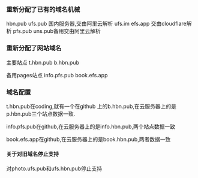 ### 重新分配了已有的域名机械

hbn.pub ufs.pub 国内服务器,交由阿里云解析
ufs.im efs.app 交由cloudflare解析
pfs.pub uns.pub备用交由阿里云解析


### 重新分配了网站域名

主要站点 t.hbn.pub  b.hbn.pub

备用pages站点 info.pfs.pub book.efs.app

### 域名配置

t.hbn.pub在coding,就有一个在github 上的b.hbn.pub,在云服务器上的是p.hbn.pub三个站点数据一致.

info.pfs.pub在github,在云服务器上的是info.hbn.pub,两个站点数据一致

book.efs.app在github,在云服务器上的是book.hbn.pub,两者数据一致


#### 关于对旧域名停止支持
对photo.ufs.pub和ufs.hbn.pub停止支持




